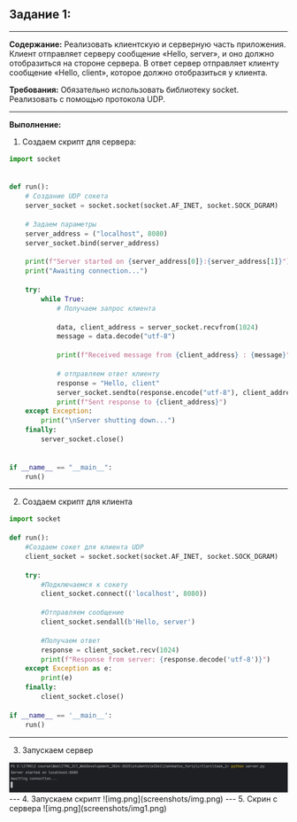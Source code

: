 ## Задание 1:

---
<b>Содержание:</b> Реализовать клиентскую и серверную часть приложения. Клиент отправляет серверу сообщение «Hello, server», и оно должно отобразиться на стороне сервера. В ответ сервер отправляет клиенту сообщение «Hello, client», которое должно отобразиться у клиента.

<b>Требования:</b> Обязательно использовать библиотеку socket.
Реализовать с помощью протокола UDP.

---
<b>Выполнение: </b>

1. Создаем скрипт для сервера: 
~~~python
import socket


def run():
    # Создание UDP сокета
    server_socket = socket.socket(socket.AF_INET, socket.SOCK_DGRAM)

    # Задаем параметры
    server_address = ("localhost", 8080)
    server_socket.bind(server_address)

    print(f"Server started on {server_address[0]}:{server_address[1]}")
    print("Awaiting connection...")

    try:
        while True:
            # Получаем запрос клиента

            data, client_address = server_socket.recvfrom(1024)
            message = data.decode("utf-8")

            print(f"Received message from {client_address} : {message}")

            # отправляем ответ клиенту
            response = "Hello, client"
            server_socket.sendto(response.encode("utf-8"), client_address)
            print(f"Sent response to {client_address}")
    except Exception:
        print("\nServer shutting down...")
    finally:
        server_socket.close()


if __name__ == "__main__":
    run()
~~~
---
2. Создаем скрипт для клиента
~~~python
import socket

def run():
    #Создаем сокет для клиента UDP
    client_socket = socket.socket(socket.AF_INET, socket.SOCK_DGRAM)

    try:
        #Подключаемся к сокету
        client_socket.connect(('localhost', 8080))

        #Отправляем сообщение
        client_socket.sendall(b'Hello, server')

        #Получаем ответ
        response = client_socket.recv(1024)
        print(f"Response from server: {response.decode('utf-8')}")
    except Exception as e:
        print(e)
    finally:
        client_socket.close()

if __name__ == '__main__':
    run()
~~~
---
3. Запускаем сервер
<img src="screenshots\Screenshot_1.jpeg.jpg">
---
4. Запускаем скрипт
![img.png](screenshots/img.png)
---
5. Скрин с сервера
![img.png](screenshots/img1.png)